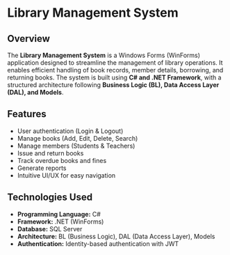 # Library Management System

## Overview
The **Library Management System** is a Windows Forms (WinForms) application designed to streamline the management of library operations. It enables efficient handling of book records, member details, borrowing, and returning books. The system is built using **C# and .NET Framework**, with a structured architecture following **Business Logic (BL), Data Access Layer (DAL), and Models**.

## Features
- User authentication (Login & Logout)
- Manage books (Add, Edit, Delete, Search)
- Manage members (Students & Teachers)
- Issue and return books
- Track overdue books and fines
- Generate reports
- Intuitive UI/UX for easy navigation

## Technologies Used
- **Programming Language:** C#
- **Framework:** .NET (WinForms)
- **Database:** SQL Server
- **Architecture:** BL (Business Logic), DAL (Data Access Layer), Models
- **Authentication:** Identity-based authentication with JWT
